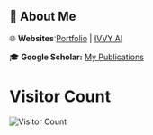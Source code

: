 ## 📌 About Me  

🌐 **Websites**:[Portfolio](https://blakezh0u.vercel.app/) | [IVVY AI](https://ivvyai.vercel.app/)

🎓 **Google Scholar:** [My Publications](https://scholar.google.com/citations?hl=en&user=D0SR4ucAAAAJ)  

# Visitor Count

![Visitor Count](https://komarev.com/ghpvc/?username=YourGitHubUsername&color=blue)

